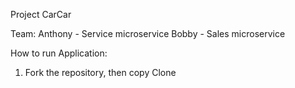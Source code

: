 Project CarCar

Team:
Anthony - Service microservice
Bobby - Sales microservice


How to run Application:

1. Fork the repository, then copy Clone 